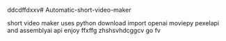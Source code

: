 ddcdffdxxv# Automatic-short-video-maker

short video maker
uses python
download import openai moviepy pexelapi and assemblyai api
enjoy ffxffg zhshsvhdcggcv go fv


